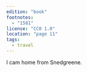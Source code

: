 ```yaml
---
edition: "book"
footnotes:
  - "1581"
license: "CC0 1.0"
location: "page 11"
tags:
  - travel
---
```

I cam home from Snedgreene.
